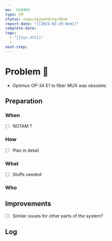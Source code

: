 ```yaml
---
wo:  610484
type: CM
status: ongoing/pending/done
report-date: "[[2023-03-29 Wed]]"
complete-date: 
tags:
  - "[[Sys.VCS]]"
  - 
next-step: 
---
```

# Problem 🐞
- Optimux OP-34 E1 to fiber MUX was obsolete.
## Preparation
### When
- [ ] NOTAM ?
### How
- [ ] Plan in detail
### What
- [ ] Stuffs needed
### Who

## Improvements
- [ ] Similar issues for other parts of the system?

## Log

